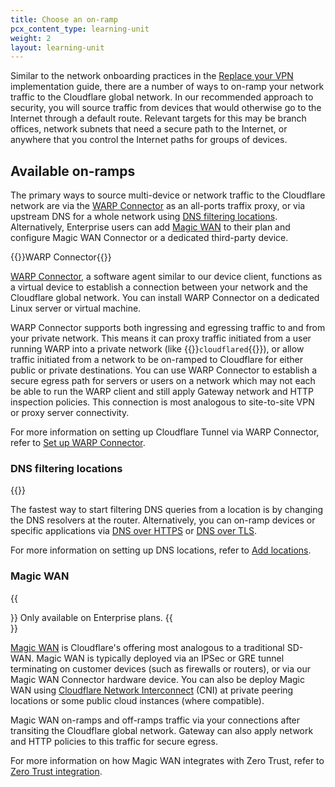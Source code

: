 ```yaml
---
title: Choose an on-ramp
pcx_content_type: learning-unit
weight: 2
layout: learning-unit
---
```


Similar to the network onboarding practices in the [Replace your VPN](/learning-paths/replace-vpn/connect-private-network/) implementation guide, there are a number of ways to on-ramp your network traffic to the Cloudflare global network. In our recommended approach to security, you will source traffic from devices that would otherwise go to the Internet through a default route. Relevant targets for this may be branch offices, network subnets that need a secure path to the Internet, or anywhere that you control the Internet paths for groups of devices.

## Available on-ramps

The primary ways to source multi-device or network traffic to the Cloudflare network are via the [WARP Connector](#warp-connector) as an all-ports traffix proxy, or via upstream DNS for a whole network using [DNS filtering locations](#dns-filtering-locations). Alternatively, Enterprise users can add [Magic WAN](#magic-wan) to their plan and configure Magic WAN Connector or a dedicated third-party device.

{{<heading-pill style="beta" heading="h3">}}WARP Connector{{</heading-pill>}}

[WARP Connector](/cloudflare-one/connections/connect-networks/private-net/warp-connector/), a software agent similar to our device client, functions as a virtual device to establish a connection between your network and the Cloudflare global network. You can install WARP Connector on a dedicated Linux server or virtual machine.

WARP Connector supports both ingressing and egressing traffic to and from your private network. This means it can proxy traffic initiated from a user running WARP into a private network (like {{<glossary-tooltip term_id="cloudflared" link="/cloudflare-one/connections/connect-networks/get-started/">}}`cloudflared`{{</glossary-tooltip>}}), or allow traffic initiated from a network to be on-ramped to Cloudflare for either public or private destinations. You can use WARP Connector to establish a secure egress path for servers or users on a network which may not each be able to run the WARP client and still apply Gateway network and HTTP inspection policies. This connection is most analogous to site-to-site VPN or proxy server connectivity.

For more information on setting up Cloudflare Tunnel via WARP Connector, refer to [Set up WARP Connector](/cloudflare-one/connections/connect-networks/private-net/warp-connector/).

### DNS filtering locations

{{<glossary-definition term_id="DNS location">}}

The fastest way to start filtering DNS queries from a location is by changing the DNS resolvers at the router. Alternatively, you can on-ramp devices or specific applications via [DNS over HTTPS](/cloudflare-one/connections/connect-devices/agentless/dns/dns-over-https/) or [DNS over TLS](/cloudflare-one/connections/connect-devices/agentless/dns/dns-over-tls/).

For more information on setting up DNS locations, refer to [Add locations](/cloudflare-one/connections/connect-devices/agentless/dns/locations/).

### Magic WAN

{{<Aside type="note">}}
Only available on Enterprise plans.
{{</Aside>}}

[Magic WAN](/magic-wan/) is Cloudflare's offering most analogous to a traditional SD-WAN. Magic WAN is typically deployed via an IPSec or GRE tunnel terminating on customer devices (such as firewalls or routers), or via our Magic WAN Connector hardware device. You can also be deploy Magic WAN using [Cloudflare Network Interconnect](/network-interconnect/) (CNI) at private peering locations or some public cloud instances (where compatible).

Magic WAN on-ramps and off-ramps traffic via your connections after transiting the Cloudflare global network. Gateway can also apply network and HTTP policies to this traffic for secure egress.

For more information on how Magic WAN integrates with Zero Trust, refer to [Zero Trust integration](/magic-wan/zero-trust/).
